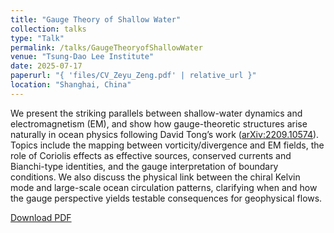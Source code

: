 ```yaml
---
title: "Gauge Theory of Shallow Water"
collection: talks
type: "Talk"
permalink: /talks/GaugeTheoryofShallowWater
venue: "Tsung-Dao Lee Institute"
date: 2025-07-17
paperurl: "{ 'files/CV_Zeyu_Zeng.pdf' | relative_url }"
location: "Shanghai, China"
---
```


We present the striking parallels between shallow-water dynamics and electromagnetism (EM), and show how gauge-theoretic structures arise naturally in ocean physics following David Tong’s work ([arXiv:2209.10574](https://arxiv.org/abs/2209.10574)). Topics include the mapping between vorticity/divergence and EM fields, the role of Coriolis effects as effective sources, conserved currents and Bianchi-type identities, and the gauge interpretation of boundary conditions. We also discuss the physical link between the chiral Kelvin mode and large-scale ocean circulation patterns, clarifying when and how the gauge perspective yields testable consequences for geophysical flows.
<p><a href="{{ 'files/CV_Zeyu_Zeng.pdf' | relative_url }}" download>Download PDF</a></p>

